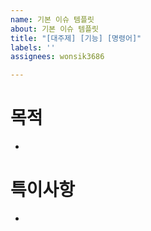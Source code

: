 ```yaml
---
name: 기본 이슈 템플릿
about: 기본 이슈 템플릿
title: "[대주제] [기능] [명령어]"
labels: ''
assignees: wonsik3686

---
```


# 목적
- 

# 특이사항
-
